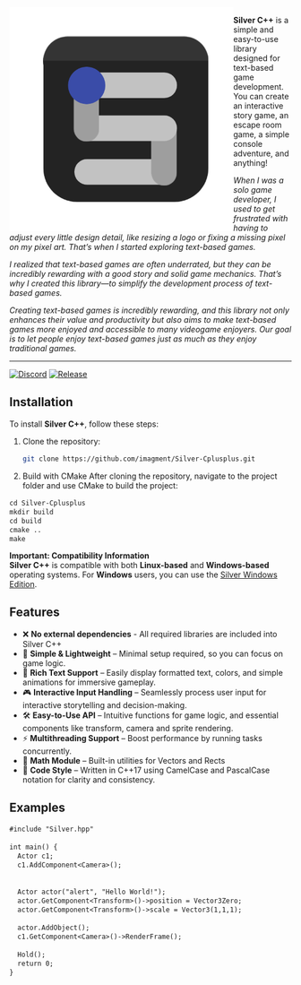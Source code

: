 
<img src="https://github.com/imagment/Silver-Cplusplus/raw/dev/Icons/600x600.png" width="400" height="400" align="left">

**Silver C++** is a simple and easy-to-use library designed for text-based game development. You can create an interactive story game, an escape room game, a simple console adventure, and anything!  

<i>When I was a solo game developer, I used to get frustrated with having to adjust every little design detail, like resizing a logo or fixing a missing pixel on my pixel art. That’s when I started exploring text-based games.

I realized that text-based games are often underrated, but they can be incredibly rewarding with a good story and solid game mechanics. That’s why I created this library—to simplify the development process of text-based games.

Creating text-based games is incredibly rewarding, and this library not only enhances their value and productivity but also aims to make text-based games more enjoyed and accessible to many videogame enjoyers. Our goal is to let people enjoy text-based games just as much as they enjoy traditional games.</i>
<hr>

[![Discord](https://img.shields.io/badge/Discord-LoTGD-blue?logo=discord)](https://discord.gg/72TbP8G69k)
[![Release](https://img.shields.io/github/v/release/imagment/Silver-Cplusplus)](https://github.com/imagment/Silver-Cplusplus/releases)

## Installation

To install **Silver C++**, follow these steps:

1. Clone the repository:
   ```bash
   git clone https://github.com/imagment/Silver-Cplusplus.git

2. Build with CMake
After cloning the repository, navigate to the project folder and use CMake to build the project:
```
cd Silver-Cplusplus
mkdir build
cd build
cmake ..
make
```
**Important: Compatibility Information** <br>
**Silver C++** is compatible with both **Linux-based** and **Windows-based** operating systems.
For **Windows** users, you can use the [Silver Windows Edition](https://github.com/imagment/Silver-Windows-Edition/tree/dev). 

## Features  
- ❌ **No external dependencies** - All required libraries are included into Silver C++
- 🚀 **Simple & Lightweight** – Minimal setup required, so you can focus on game logic.
- 🎨 **Rich Text Support** – Easily display formatted text, colors, and simple animations for immersive gameplay. 
- 🎮 **Interactive Input Handling** – Seamlessly process user input for interactive storytelling and decision-making. 
- 🛠 **Easy-to-Use API** – Intuitive functions for game logic, and essential components like transform, camera and sprite rendering. 
- ⚡ **Multithreading Support** – Boost performance by running tasks concurrently. 
- 🔢 **Math Module** – Built-in utilities for Vectors and Rects
- 📝 **Code Style** – Written in C++17 using CamelCase and PascalCase notation for clarity and consistency.

## Examples
```
#include "Silver.hpp"

int main() {
  Actor c1;
  c1.AddComponent<Camera>();


  Actor actor("alert", "Hello World!");
  actor.GetComponent<Transform>()->position = Vector3Zero;
  actor.GetComponent<Transform>()->scale = Vector3(1,1,1);
  
  actor.AddObject();
  c1.GetComponent<Camera>()->RenderFrame();

  Hold();
  return 0;
}
```




